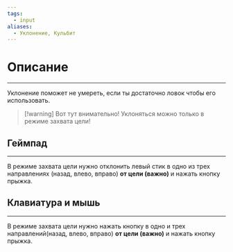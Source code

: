```yaml
---
tags:
  - input
aliases:
  - Уклонение, Кульбит
---
```

# Описание
___
Уклонение поможет не умереть, если ты достаточно ловок чтобы его использовать.

>[!warning] Вот тут внимательно! Уклоняться можно только в режиме захвата цели!
## Геймпад
___
В режиме захвата цели нужно отклонить левый стик в одно из трех направлениях (назад, влево, вправо) **от цели (важно)** и нажать кнопку прыжка.
## Клавиатура и мышь
___
В режиме захвата цели нужно нажать кнопку в одно и трех направлений(назад, влево, вправо) **от цели (важно)** и нажать кнопку прыжка. 
